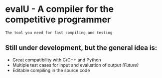 # evalU - A compiler for the competitive programmer
	The tool you need for fast compiling and testing

## Still under development, but the general idea is:
- Great compatibility with C/C++ and Python
- Multiple test cases for input and evaluation of output *(Future)*
- Editable compiling in the source code 
